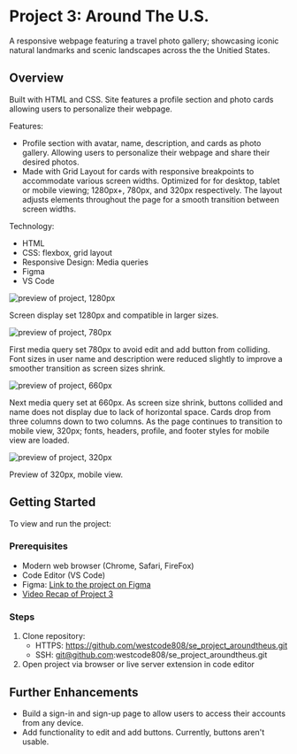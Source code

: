 # Project 3: Around The U.S.

A responsive webpage featuring a travel photo gallery; showcasing iconic natural landmarks and scenic landscapes across the the Unitied States.

## Overview

Built with HTML and CSS. Site features a profile section and photo cards allowing users to personalize their webpage.

Features:

- Profile section with avatar, name, description, and cards as photo gallery. Allowing users to personalize their webpage and share their desired photos.
- Made with Grid Layout for cards with responsive breakpoints to accommodate various screen widths. Optimized for for desktop, tablet or mobile viewing; 1280px+, 780px, and 320px respectively. The layout adjusts elements throughout the page for a smooth transition between screen widths.

Technology:

- HTML
- CSS: flexbox, grid layout
- Responsive Design: Media queries
- Figma
- VS Code

![preview of project, 1280px](./images/demo/1280px_demo.png)

Screen display set 1280px and compatible in larger sizes.

![preview of project, 780px](./images/demo/780px_demo.png)

First media query set 780px to avoid edit and add button from colliding. Font sizes in user name and description were reduced slightly to improve a smoother transition as screen sizes shrink.

![preview of project, 660px](./images/demo/660px_demo.png)

Next media query set at 660px. As screen size shrink, buttons collided and name does not display due to lack of horizontal space. Cards drop from three columns down to two columns. As the page continues to transition to mobile view, 320px; fonts, headers, profile, and footer styles for mobile view are loaded.

![preview of project, 320px](./images/demo/320px_demo.png)

Preview of 320px, mobile view.

## Getting Started

To view and run the project:

### Prerequisites

- Modern web browser (Chrome, Safari, FireFox)
- Code Editor (VS Code)
- Figma: [Link to the project on Figma](https://www.figma.com/file/ii4xxsJ0ghevUOcssTlHZv/Sprint-3%3A-Around-the-US?node-id=0%3A1)
- [Video Recap of Project 3](https://drive.google.com/file/d/1b7LMyvmBdxXJ9ykburuNeACj_1uXK42c/view?usp=sharing)

### Steps

1. Clone repository:
   - HTTPS:
     https://github.com/westcode808/se_project_aroundtheus.git
   - SSH: git@github.com:westcode808/se_project_aroundtheus.git
2. Open project via browser or live server extension in code editor

## Further Enhancements

- Build a sign-in and sign-up page to allow users to access their accounts from any device.
- Add functionality to edit and add buttons. Currently, buttons aren't usable.
